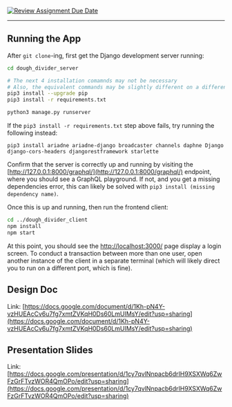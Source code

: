 [![Review Assignment Due Date](https://classroom.github.com/assets/deadline-readme-button-24ddc0f5d75046c5622901739e7c5dd533143b0c8e959d652212380cedb1ea36.svg)](https://classroom.github.com/a/6IebC48C)

---

## Running the App

After `git clone`-ing, first get the Django development server running:

```bash
cd dough_divider_server

# The next 4 installation comamnds may not be necessary
# Also, the equivalent commands may be slightly different on a different machine
pip3 install --upgrade pip
pip3 install -r requirements.txt

python3 manage.py runserver
```

If the `pip3 install -r requirements.txt` step above fails, try running the following instead:

```
pip3 install ariadne ariadne-django broadcaster channels daphne Django django-cors-headers djangorestframework starlette
```

Confirm that the server is correctly up and running by visiting the [http://127.0.0.1:8000/graphql/](http://127.0.0.1:8000/graphql/) endpoint, where you should see a GraphQL playground. If not, and you get a missing dependencies error, this can likely be solved with `pip3 install (missing dependency name)`.

Once this is up and running, then run the frontend client:

```bash
cd ../dough_divider_client
npm install
npm start
```

At this point, you should see the [http://localhost:3000/](http://localhost:3000/) page display a login screen. To conduct a transaction between more than one user, open another instance of the client in a separate terminal (which will likely direct you to run on a different port, which is fine).

## Design Doc

Link: [https://docs.google.com/document/d/1Kh-pN4Y-vzHUEAcCv6u7fg7xmtZVKqH0Ds60LmUIMsY/edit?usp=sharing](https://docs.google.com/document/d/1Kh-pN4Y-vzHUEAcCv6u7fg7xmtZVKqH0Ds60LmUIMsY/edit?usp=sharing)

## Presentation Slides

Link: [https://docs.google.com/presentation/d/1cy7qvlNnpacb6drIH9XSXWq6ZwFzGrFTvzWOR4QmOPo/edit?usp=sharing](https://docs.google.com/presentation/d/1cy7qvlNnpacb6drIH9XSXWq6ZwFzGrFTvzWOR4QmOPo/edit?usp=sharing)
